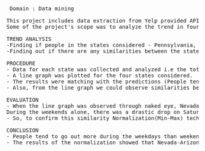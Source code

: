 <pre> Domain : Data mining 

This project includes data extraction from Yelp provided API which contains details and reviews on various restaurants in different locations of four different country. We analyzed the data to produce accurate and interesting results. 
Some of the project's scope was to analyze the trend in four different states in the United States.

TREND ANALYSIS
-Finding if people in the states considered - Pennsylvania, Nevada, Arizona and Wisconsin are going out more during the working days or in the weekends? 
-Finding out if there are any similarities between the states considered? 

PROCEDURE
- Data for each state was collected and analyzed i.e the total number of businesses visited in each day of the week with time slots ( Morning -6:00 AM-11:59 AM,Afternoon - 12:01 PM-6:00 PM and Evening-6:00 PM-12:00 PM) was observed. 
- A line graph was plotted for the four states considered.
- The results were matching with the predictions (People tend to go out more during the weekdays than weekends). 
- Also, from the line graph we could observe similarities between states.

EVALUATION
- When the line graph was observed through naked eye, Nevada and Arizona seemed similar i.e 
During the weekends alone, there was a drastic drop on Saturday and sudden increase on Sunday. - Also, states Pennsylvania and Wisconsin appeared to be similar i.e. During the weekends there is a gradual decrease in the businesses visited. 
- So, to confirm this similarity Normalization(Min-Max) technique was used.

CONCLUSION
- People tend to go out more during the weekdays than weekends. 
- The results of the normalization showed that Nevada-Arizona were similar. Whereas our prediction of Pennsylvania-Wisconsin being similar did not match.

<pre>
